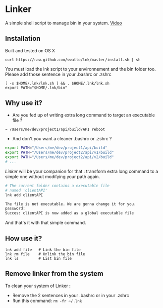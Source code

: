 # Linker

A simple shell script to manage bin in your system. [Video](http://www.youtube.com/watch?v=lOPM136U2Q4)

## Installation

Built and tested on OS X

```shell
curl https://raw.github.com/swatto/lnk/master/install.sh | sh
```

You must load the lnk script to your environnement and the bin folder too. Please add those sentence in your .bashrc or .zshrc

```
[ -s $HOME/.lnk/lnk.sh ] && . $HOME/.lnk/lnk.sh
export PATH="$HOME/.lnk/bin"
```

## Why use it?

- Are you fed up of writing extra long command to target an executable file ?

```bash
~ /Users/me/dev/project1/api/build/API reboot
```

- And don't you want a cleaner .bashrc or .zshrc ?

```bash
export PATH="/Users/me/dev/project1/api/build" 
export PATH="/Users/me/dev/project2/api/v1/build" 
export PATH="/Users/me/dev/project2/api/v2/build"
# ...
```

*Linker* will be your companion for that : transform extra long command to a simple one without modifying your path again.

```bash
# The current folder contains a executable file
# named 'clientAPI'
lnk add clientAPI

The file is not executable. We are gonna change it for you.
password:
Succes: clientAPI is now added as a global executable file
```

And that's it with that simple command.


## How use it?

```
lnk add file   # Link the bin file
lnk rm file    # Unlink the bin file
lnk ls         # List bin file
```

## Remove linker from the system

To clean your system of Linker :

- Remove the 2 sentences in your .bashrc or in your .zshrc
- Run this command: `rm -fr ~/.lnk`